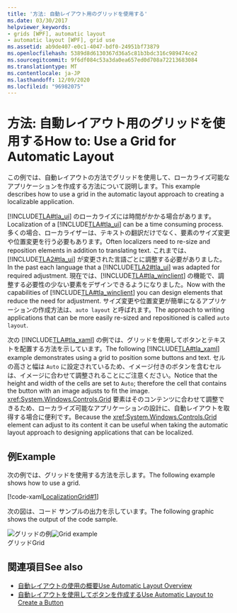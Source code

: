 ```yaml
---
title: '方法: 自動レイアウト用のグリッドを使用する'
ms.date: 03/30/2017
helpviewer_keywords:
- grids [WPF], automatic layout
- automatic layout [WPF], grid use
ms.assetid: ab9de407-e0c1-4047-bdf0-24951bf73879
ms.openlocfilehash: 5389d8d6130367d36a5c81b3bdc316c989474ce2
ms.sourcegitcommit: 9f6df084c53a3da0ea657ed0d708a72213683084
ms.translationtype: MT
ms.contentlocale: ja-JP
ms.lasthandoff: 12/09/2020
ms.locfileid: "96982075"
---
```

# <a name="how-to-use-a-grid-for-automatic-layout"></a><span data-ttu-id="8d21b-102">方法: 自動レイアウト用のグリッドを使用する</span><span class="sxs-lookup"><span data-stu-id="8d21b-102">How to: Use a Grid for Automatic Layout</span></span>
<span data-ttu-id="8d21b-103">この例では、自動レイアウトの方法でグリッドを使用して、ローカライズ可能なアプリケーションを作成する方法について説明します。</span><span class="sxs-lookup"><span data-stu-id="8d21b-103">This example describes how to use a grid in the automatic layout approach to creating a localizable application.</span></span>  
  
 <span data-ttu-id="8d21b-104">[!INCLUDE[TLA#tla_ui](../../../includes/tlasharptla-ui-md.md)] のローカライズには時間がかかる場合があります。</span><span class="sxs-lookup"><span data-stu-id="8d21b-104">Localization of a [!INCLUDE[TLA#tla_ui](../../../includes/tlasharptla-ui-md.md)] can be a time consuming process.</span></span> <span data-ttu-id="8d21b-105">多くの場合、ローカライザーは、テキストの翻訳だけでなく、要素のサイズ変更や位置変更を行う必要もあります。</span><span class="sxs-lookup"><span data-stu-id="8d21b-105">Often localizers need to re-size and reposition elements in addition to translating text.</span></span> <span data-ttu-id="8d21b-106">これまでは、[!INCLUDE[TLA2#tla_ui](../../../includes/tla2sharptla-ui-md.md)] が変更された言語ごとに調整する必要がありました。</span><span class="sxs-lookup"><span data-stu-id="8d21b-106">In the past each language that a [!INCLUDE[TLA2#tla_ui](../../../includes/tla2sharptla-ui-md.md)] was adapted for required adjustment.</span></span> <span data-ttu-id="8d21b-107">現在では、[!INCLUDE[TLA#tla_winclient](../../../includes/tlasharptla-winclient-md.md)] の機能で、調整する必要性の少ない要素をデザインできるようになりました。</span><span class="sxs-lookup"><span data-stu-id="8d21b-107">Now with the capabilities of [!INCLUDE[TLA#tla_winclient](../../../includes/tlasharptla-winclient-md.md)] you can design elements that reduce the need for adjustment.</span></span> <span data-ttu-id="8d21b-108">サイズ変更や位置変更が簡単になるアプリケーションの作成方法は、`auto layout` と呼ばれます。</span><span class="sxs-lookup"><span data-stu-id="8d21b-108">The approach to writing applications that can be more easily re-sized and repositioned is called `auto layout`.</span></span>  
  
 <span data-ttu-id="8d21b-109">次の [!INCLUDE[TLA#tla_xaml](../../../includes/tlasharptla-xaml-md.md)] の例では、グリッドを使用してボタンとテキストを配置する方法を示しています。</span><span class="sxs-lookup"><span data-stu-id="8d21b-109">The following [!INCLUDE[TLA#tla_xaml](../../../includes/tlasharptla-xaml-md.md)] example demonstrates using a grid to position some buttons and text.</span></span> <span data-ttu-id="8d21b-110">セルの高さと幅は `Auto` に設定されているため、イメージ付きのボタンを含むセルは、イメージに合わせて調整されることにご注意ください。</span><span class="sxs-lookup"><span data-stu-id="8d21b-110">Notice that the height and width of the cells are set to `Auto`; therefore the cell that contains the button with an image adjusts to fit the image.</span></span> <span data-ttu-id="8d21b-111"><xref:System.Windows.Controls.Grid> 要素はそのコンテンツに合わせて調整できるため、ローカライズ可能なアプリケーションの設計に、自動レイアウトを取得する場合に便利です。</span><span class="sxs-lookup"><span data-stu-id="8d21b-111">Because the <xref:System.Windows.Controls.Grid> element can adjust to its content it can be useful when taking the automatic layout approach to designing applications that can be localized.</span></span>  
  
## <a name="example"></a><span data-ttu-id="8d21b-112">例</span><span class="sxs-lookup"><span data-stu-id="8d21b-112">Example</span></span>  
 <span data-ttu-id="8d21b-113">次の例では、グリッドを使用する方法を示します。</span><span class="sxs-lookup"><span data-stu-id="8d21b-113">The following example shows how to use a grid.</span></span>  
  
 [!code-xaml[LocalizationGrid#1](~/samples/snippets/csharp/VS_Snippets_Wpf/LocalizationGrid/CS/Pane1.xaml#1)]  
  
 <span data-ttu-id="8d21b-114">次の図は、コード サンプルの出力を示しています。</span><span class="sxs-lookup"><span data-stu-id="8d21b-114">The following graphic shows the output of the code sample.</span></span>  
  
 <span data-ttu-id="8d21b-115">![グリッドの例](./media/glob-grid.png "glob_grid")</span><span class="sxs-lookup"><span data-stu-id="8d21b-115">![Grid example](./media/glob-grid.png "glob_grid")</span></span>  
<span data-ttu-id="8d21b-116">グリッド</span><span class="sxs-lookup"><span data-stu-id="8d21b-116">Grid</span></span>  
  
## <a name="see-also"></a><span data-ttu-id="8d21b-117">関連項目</span><span class="sxs-lookup"><span data-stu-id="8d21b-117">See also</span></span>

- [<span data-ttu-id="8d21b-118">自動レイアウトの使用の概要</span><span class="sxs-lookup"><span data-stu-id="8d21b-118">Use Automatic Layout Overview</span></span>](use-automatic-layout-overview.md)
- [<span data-ttu-id="8d21b-119">自動レイアウトを使用してボタンを作成する</span><span class="sxs-lookup"><span data-stu-id="8d21b-119">Use Automatic Layout to Create a Button</span></span>](how-to-use-automatic-layout-to-create-a-button.md)
